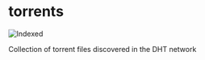 torrents 
========
![Indexed](https://img.shields.io/badge/indexed-137213-blue)

Collection of torrent files discovered in the DHT network
